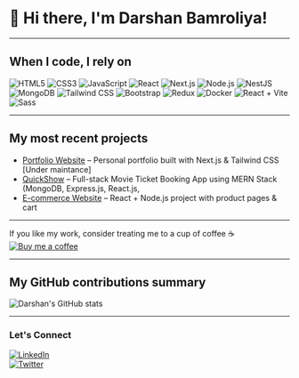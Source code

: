 # 👋 Hi there, I'm Darshan Bamroliya!

---

## When I code, I rely on
![HTML5](https://img.shields.io/badge/HTML5-E34F26?style=for-the-badge&logo=html5&logoColor=white)
![CSS3](https://img.shields.io/badge/CSS3-1572B6?style=for-the-badge&logo=css3&logoColor=white)
![JavaScript](https://img.shields.io/badge/JavaScript-F7DF1E?style=for-the-badge&logo=javascript&logoColor=black)
![React](https://img.shields.io/badge/React-61DAFB?style=for-the-badge&logo=react&logoColor=black)
![Next.js](https://img.shields.io/badge/Next.js-000000?style=for-the-badge&logo=next.js&logoColor=white)
![Node.js](https://img.shields.io/badge/Node.js-339933?style=for-the-badge&logo=node.js&logoColor=white)
![NestJS](https://img.shields.io/badge/NestJS-E0234E?style=for-the-badge&logo=nestjs&logoColor=white)
![MongoDB](https://img.shields.io/badge/MongoDB-47A248?style=for-the-badge&logo=mongodb&logoColor=white)
![Tailwind CSS](https://img.shields.io/badge/Tailwind_CSS-06B6D4?style=for-the-badge&logo=tailwind-css&logoColor=white)
![Bootstrap](https://img.shields.io/badge/Bootstrap-7952B3?style=for-the-badge&logo=bootstrap&logoColor=white)
![Redux](https://img.shields.io/badge/Redux-764ABC?style=for-the-badge&logo=redux&logoColor=white)
![Docker](https://img.shields.io/badge/Docker-2496ED?style=for-the-badge&logo=docker&logoColor=white)
![React + Vite](https://img.shields.io/badge/React%20%2B%20Vite-646CFF?style=for-the-badge&logo=vite&logoColor=white)
![Sass](https://img.shields.io/badge/Sass-CC6699?style=for-the-badge&logo=sass&logoColor=white)

---

## My most recent projects
- [Portfolio Website](https://yourportfolio.com) – Personal portfolio built with Next.js & Tailwind CSS  [Under maintance]
- [QuickShow](https://quickshow.vercel.app/) – Full-stack Movie Ticket Booking App using MERN Stack (MongoDB, Express.js, React.js,
- [E-commerce Website](https://gocartshop.in/) – React + Node.js project with product pages & cart  

---

If you like my work, consider treating me to a cup of coffee ☕  
[![Buy me a coffee](https://img.shields.io/badge/Buy_me_a_coffee-FF813F?style=for-the-badge&logo=buy-me-a-coffee&logoColor=white)](https://www.buymeacoffee.com/darshanbamroliya)

---

## My GitHub contributions summary

![Darshan's GitHub stats](https://github-readme-stats.vercel.app/api?username=DarshanBamroliya&show_icons=true&theme=radical)

---

### Let's Connect
[![LinkedIn](https://img.shields.io/badge/LinkedIn-Darshan-blue?style=for-the-badge&logo=linkedin)](https://www.linkedin.com/in/darshanbamroliya/)  
[![Twitter](https://img.shields.io/badge/Twitter-@DarshanBamroliya-blue?style=for-the-badge&logo=twitter)](https://twitter.com/DarshanBamroliya)
